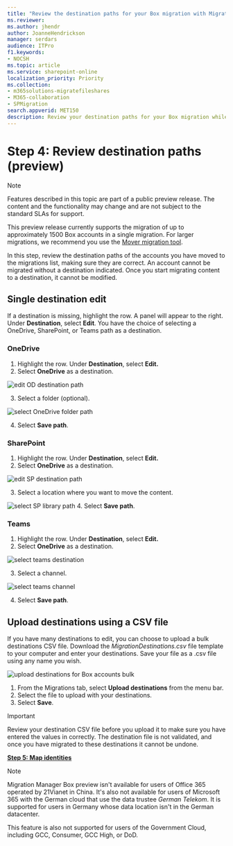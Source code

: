 ```yaml
---
title: "Review the destination paths for your Box migration with Migration Manager"
ms.reviewer: 
ms.author: jhendr
author: JoanneHendrickson
manager: serdars
audience: ITPro
f1.keywords:
- NOCSH
ms.topic: article
ms.service: sharepoint-online
localization_priority: Priority
ms.collection: 
- m365solutions-migratefileshares
- M365-collaboration
- SPMigration
search.appverid: MET150
description: Review your destination paths for your Box migration while using Migration Manager.
---
```

# Step 4:   Review destination paths (preview)

>[!Note]
> Features described in this topic are part of a public preview release. The content and the functionality may change and are not subject to the standard SLAs for support.
>
>This preview release currently supports the migration of up to approximately 1500 Box accounts in a single migration. For larger migrations, we recommend you use the [Mover migration tool](https://Mover.io).



In this step, review the destination paths of the accounts you have moved to the migrations list, making sure they are correct. An account cannot be migrated without a destination indicated. Once you start migrating content to a destination, it cannot be modified.

## Single destination edit
If a destination is missing, highlight the row. A panel will appear to the right. Under **Destination**, select **Edit**.  You have the choice of selecting a OneDrive, SharePoint, or Teams path as a destination.


### OneDrive

1. Highlight the row. Under **Destination**, select **Edit.**
2. Select **OneDrive** as a destination.

![edit OD destination path](media/mm-box-select-od-destination.png)

3. Select a folder (optional).

![select OneDrive folder path](media/mm-box-destination-folder-onedrive.png)

4. Select **Save path**.


###  SharePoint

1. Highlight the row. Under **Destination**, select **Edit.**
2. Select **OneDrive** as a destination.

![edit SP destination path](media/mm-box-sp-destination-path.png)

3. Select a location where you want to move the content.

![select SP library path](media/mm-box-sharepoint-destination-folder.png)
4. Select **Save path**.



### Teams


1. Highlight the row. Under **Destination**, select **Edit.**
2. Select **OneDrive** as a destination.

![select teams destination](media/mm-box-teams-destination-path.png)

3. Select a channel.

![select teams channel](media/mm-box-teams-destination-channel.png)

4. Select **Save path**.


## Upload destinations using a CSV file

If you have many destinations to edit, you can choose to upload a bulk destinations CSV file.  Download the *MigrationDestinations.csv* file template to your computer and enter your destinations. Save your file as a .csv file using any name you wish. 


![upload destinations for Box accounts bulk](media/mm-box-bulk-upload-destination-panel.png)

1. From the Migrations tab, select **Upload destinations** from the menu bar.
2. Select the file to upload with your destinations.
4. Select **Save**.  


>[!Important]
>Review your destination CSV file before you upload it to make sure you have entered the values in correctly.  The destination file is not validated, and once you have migrated to these destinations it cannot be undone.


[**Step 5: Map identities**](mm-box-step5-map-identities.md)


>[!NOTE]
>Migration Manager Box preview isn't available for users of Office 365 operated by 21Vianet in China. It's also not available for users of Microsoft 365 with the German cloud that use the data trustee *German Telekom*. It is supported for users in Germany whose data location isn't in the German datacenter.
>
> This feature is also not supported for users of the Government Cloud, including GCC, Consumer, GCC High, or DoD.